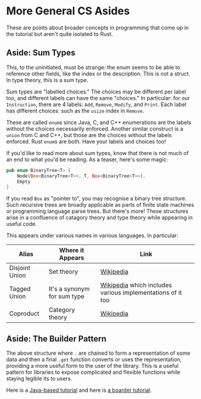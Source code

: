 # More General CS Asides

These are points about broader concepts in programming that come up in the tutorial but aren't quite isolated to Rust.

## Aside: Sum Types

This, to the uninitiated, must be strange: the enum seems to be able to reference other fields, like the index or the description. This is not a struct. In type theory, this is a sum type.

Sum types are "labelled choices." The choices may be different per label too, and different labels can have the same "choices." In particular: for our `Instruction`, there are 4 labels: `Add`, `Remove`, `Modify`, and `Print`. Each label has different choices: such as the `usize` index in `Remove`.

These are called `enum`s since Java, C, and C++ enumerations are the labels without the choices necessarily enforced. Another similar construct is a `union` from C and C++, but those are the choices without the labels enforced. Rust `enum`s are both. Have your labels and choices too!

If you'd like to read more about sum types, know that there is not much of an end to what you'd be reading. As a teaser, here's some magic:

```rust
pub enum BinaryTree<T> {
    Node(Box<BinaryTree<T>>, T, Box<BinaryTree<T>>),
    Empty
}
```

If you read `Box` as "pointer to", you may recognise a binary tree structure. Such recursive trees are broadly applicable as parts of finite state machines or programming language parse trees. But there's more! These structures arise in a confluence of catagory theory and type theory while appearing in useful code.

This appears under various names in various languages. In particular:

| Alias | Where it Appears | Link |
|---|---|---|
| Disjoint Union | Set theory | [Wikipedia](https://en.wikipedia.org/wiki/Disjoint_union) |
| Tagged Union | It's a synonym for sum type | [Wikipedia](https://en.wikipedia.org/wiki/Tagged_union) which includes various implementations of it too |
| Coproduct | Category theory | [Wikipedia](https://en.wikipedia.org/wiki/Coproduct) |

## Aside: The Builder Pattern

The above structure where `.` are chained to form a representation of some data and then a final `.get` function converts or uses the representation, providing a more useful form to the user of the library. This is a useful pattern for libraries to expose complicated and flexible functions while staying legible its to users.

Here is a [Java-based tutorial](https://www.geeksforgeeks.org/builder-design-pattern/) and here is [a boarder tutorial](https://refactoring.guru/design-patterns/builder).